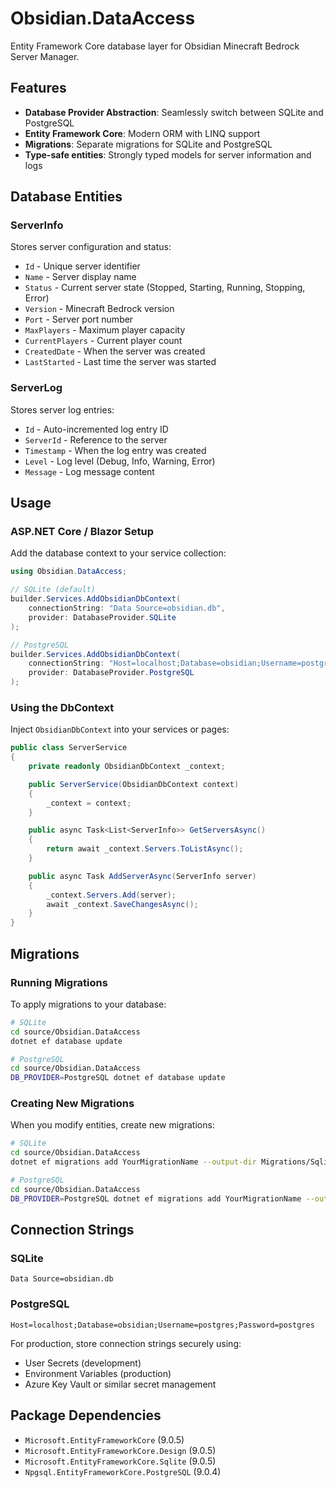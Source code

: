 # Obsidian.DataAccess

Entity Framework Core database layer for Obsidian Minecraft Bedrock Server Manager.

## Features

- **Database Provider Abstraction**: Seamlessly switch between SQLite and PostgreSQL
- **Entity Framework Core**: Modern ORM with LINQ support
- **Migrations**: Separate migrations for SQLite and PostgreSQL
- **Type-safe entities**: Strongly typed models for server information and logs

## Database Entities

### ServerInfo
Stores server configuration and status:
- `Id` - Unique server identifier
- `Name` - Server display name
- `Status` - Current server state (Stopped, Starting, Running, Stopping, Error)
- `Version` - Minecraft Bedrock version
- `Port` - Server port number
- `MaxPlayers` - Maximum player capacity
- `CurrentPlayers` - Current player count
- `CreatedDate` - When the server was created
- `LastStarted` - Last time the server was started

### ServerLog
Stores server log entries:
- `Id` - Auto-incremented log entry ID
- `ServerId` - Reference to the server
- `Timestamp` - When the log entry was created
- `Level` - Log level (Debug, Info, Warning, Error)
- `Message` - Log message content

## Usage

### ASP.NET Core / Blazor Setup

Add the database context to your service collection:

```csharp
using Obsidian.DataAccess;

// SQLite (default)
builder.Services.AddObsidianDbContext(
    connectionString: "Data Source=obsidian.db",
    provider: DatabaseProvider.SQLite
);

// PostgreSQL
builder.Services.AddObsidianDbContext(
    connectionString: "Host=localhost;Database=obsidian;Username=postgres;Password=postgres",
    provider: DatabaseProvider.PostgreSQL
);
```

### Using the DbContext

Inject `ObsidianDbContext` into your services or pages:

```csharp
public class ServerService
{
    private readonly ObsidianDbContext _context;

    public ServerService(ObsidianDbContext context)
    {
        _context = context;
    }

    public async Task<List<ServerInfo>> GetServersAsync()
    {
        return await _context.Servers.ToListAsync();
    }

    public async Task AddServerAsync(ServerInfo server)
    {
        _context.Servers.Add(server);
        await _context.SaveChangesAsync();
    }
}
```

## Migrations

### Running Migrations

To apply migrations to your database:

```bash
# SQLite
cd source/Obsidian.DataAccess
dotnet ef database update

# PostgreSQL
cd source/Obsidian.DataAccess
DB_PROVIDER=PostgreSQL dotnet ef database update
```

### Creating New Migrations

When you modify entities, create new migrations:

```bash
# SQLite
cd source/Obsidian.DataAccess
dotnet ef migrations add YourMigrationName --output-dir Migrations/Sqlite

# PostgreSQL
cd source/Obsidian.DataAccess
DB_PROVIDER=PostgreSQL dotnet ef migrations add YourMigrationName --output-dir Migrations/PostgreSQL
```

## Connection Strings

### SQLite
```
Data Source=obsidian.db
```

### PostgreSQL
```
Host=localhost;Database=obsidian;Username=postgres;Password=postgres
```

For production, store connection strings securely using:
- User Secrets (development)
- Environment Variables (production)
- Azure Key Vault or similar secret management

## Package Dependencies

- `Microsoft.EntityFrameworkCore` (9.0.5)
- `Microsoft.EntityFrameworkCore.Design` (9.0.5)
- `Microsoft.EntityFrameworkCore.Sqlite` (9.0.5)
- `Npgsql.EntityFrameworkCore.PostgreSQL` (9.0.4)

